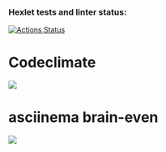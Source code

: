 ### Hexlet tests and linter status:
[![Actions Status](https://github.com/Anxieye/python-project-49/workflows/hexlet-check/badge.svg)](https://github.com/Anxieye/python-project-49/actions)

# Codeclimate
<a href="https://codeclimate.com/github/Anxieye/python-project-49/maintainability"><img src="https://api.codeclimate.com/v1/badges/c1ec3d54a58b84d246f6/maintainability" /></a>

# asciinema brain-even
<a href="https://asciinema.org/a/588438" target="_blank"><img src="https://asciinema.org/a/588438.svg" /></a>
